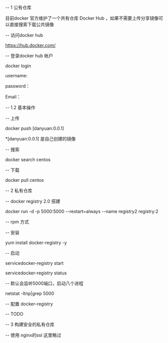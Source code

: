
-- 1 公有仓库

 目前docker 官方维护了一个共有仓库 Docker Hub ，如果不需要上传分享镜像可以直接搜索下载公共镜像

-- 访问docker hub

https://hub.docker.com/

-- 登录docker hub 帐户

docker login

username:

password：

Email：

-- 1.2 基本操作

-- 上传

docker push [danyuan:0.0.1]

*[danyuan:0.0.1] 是自己创建的镜像

-- 搜索

docker search centos

-- 下载

docker pull centos


-- 2 私有仓库

-- docker registry 2.0 搭建

docker run -d -p 5000:5000 --restart=always --name registry2 registry:2

-- rpm 方式

-- 安装

yum install docker-registry -y

-- 启动

servicedocker-registry start 

servicedocker-registry status

-- 默认会监听5000端口，启动八个进程

netstat -ltnp|grep 5000

-- 配置 docker-registry

-- TODO


-- 3 构建安全的私有仓库

-- 使用 nginx的ssl 这里略过


